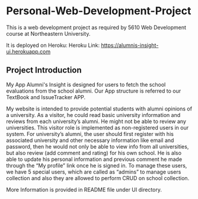 # Personal-Web-Development-Project
This is a web development project as required by 5610 Web Development course at Northeastern University.

It is deployed on Heroku:
Heroku Link: https://alumnis-insight-ui.herokuapp.com

## Project Introduction
My App Alumni's Insight is designed for users to fetch the school evaluations from the school alumni. Our App structure is referred to our TextBook and IssueTracker APP.

My website is intended to provide potential students with alumni opinions of a university. As a visitor, he could read basic university information and reviews from each university’s alumni. He might not be able to review any universities. This visitor role is implemented as non-registered users in our system. For university’s alumni, the user should first register with his associated university and other necessary information like email and password, then he would not only be able to view info from all universities, but also review (add comment and rating) for his own school. He is also able to update his personal information and previous comment he made through the “My profile” link once he is signed in. To manage these users, we have 5 special users, which are called as “admins” to manage users collection and also they are allowed to perform CRUD on school collection. 

More Information is provided in README file under UI directory.
